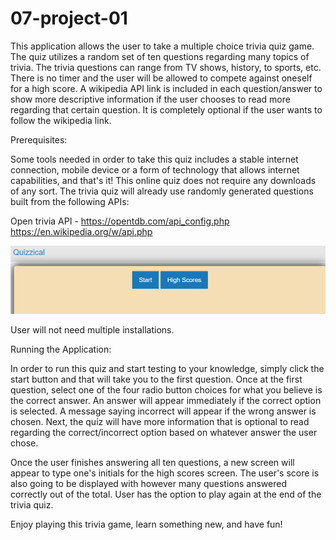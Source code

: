 # 07-project-01

This application allows the user to take a multiple choice trivia quiz game. The quiz utilizes a random set of ten questions regarding many topics of trivia. The trivia questions can range from TV shows, history, to sports, etc. There is no timer and the user will be allowed to compete against oneself for a high score. A wikipedia API link is included in each question/answer to show more descriptive information if the user chooses to read more regarding that certain question. It is completely optional if the user wants to follow the wikipedia link.


Prerequisites:

Some tools needed in order to take this quiz includes a stable internet connection, mobile device or a form of technology that allows internet capabilities, and that's it! This online quiz does not require any downloads of any sort. The trivia quiz will already use randomly generated questions built from the following APIs: 

Open trivia API - https://opentdb.com/api_config.php
https://en.wikipedia.org/w/api.php

![frontPage](Assets/img/frontPage.PNG)

User will not need multiple installations. 


Running the Application:

In order to run this quiz and start testing to your knowledge, simply click the start button and that will take you to the first question. Once at the first question, select one of the four radio button choices for what you believe is the correct answer. An answer will appear immediately if the correct option is selected. A message saying incorrect will appear if the wrong answer is chosen. Next, the quiz will have more information that is optional to read regarding the correct/incorrect option based on whatever answer the user chose.  

Once the user finishes answering all ten questions, a new screen will appear to type one's initials for the high scores screen. The user's score is also going to be displayed with however many questions answered correctly out of the total. User has the option to play again at the end of the trivia quiz. 

Enjoy playing this trivia game, learn something new, and have fun! 





